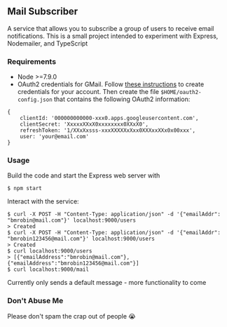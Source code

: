 ## Mail Subscriber
A service that allows you to subscribe a group of users to receive email notifications. This is a small project intended to experiment with Express, Nodemailer, and TypeScript

### Requirements
* Node >=7.9.0
* OAuth2 credentials for GMail. Follow [these instructions](https://developers.google.com/identity/protocols/OAuth2) to create credentials for your account. Then create the file `$HOME/oauth2-config.json` that contains the following OAuth2 information:
```
{
    clientId: '000000000000-xxx0.apps.googleusercontent.com',
    clientSecret: 'XxxxxXXxX0xxxxxxxx0XXxX0',
    refreshToken: '1/XXxXxsss-xxxXXXXXxXxx0XXXxxXXx0x00xxx',
    user: 'your@email.com'
}
```

### Usage
Build the code and start the Express web server with

    $ npm start

Interact with the service:

    $ curl -X POST -H "Content-Type: application/json" -d '{"emailAddr": "bmrobin@mail.com"}' localhost:9000/users
    > Created
    $ curl -X POST -H "Content-Type: application/json" -d '{"emailAddr": "bmrobin123456@mail.com"}' localhost:9000/users
    > Created
    $ curl localhost:9000/users
    > [{"emailAddress":"bmrobin@mail.com"}, {"emailAddress":"bmrobin123456@mail.com"}]
    $ curl localhost:9000/mail

Currently only sends a default message - more functionality to come

### Don't Abuse Me
Please don't spam the crap out of people :sob:
